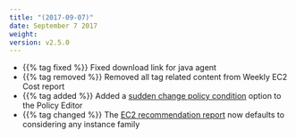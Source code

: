 ```yaml
---
title: "(2017-09-07)"
date: September 7 2017
weight:
version: v2.5.0
---
```

- {{% tag fixed %}} Fixed download link for java agent
- {{% tag removed %}} Removed all tag related content from Weekly EC2 Cost report
- {{% tag added %}} Added a [sudden change policy condition](https://docs.metricly.com/data-visualization/analytics/sudden-change-detection/) option to the Policy Editor
- {{% tag changed %}} The [EC2 recommendation report](https://docs.metricly.com/reports/reports-ec2-recommendations/) now defaults to considering any instance family

